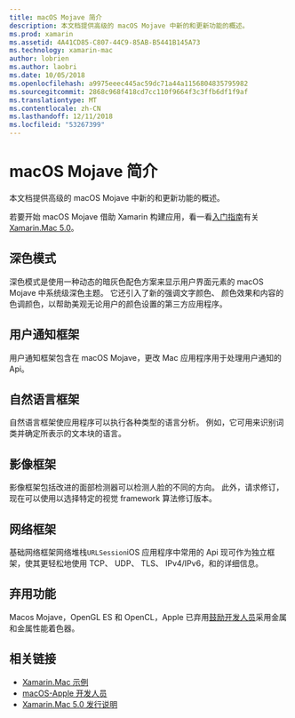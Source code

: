 ```yaml
---
title: macOS Mojave 简介
description: 本文档提供高级的 macOS Mojave 中新的和更新功能的概述。
ms.prod: xamarin
ms.assetid: 4A41CD85-C807-44C9-85AB-B5441B145A73
ms.technology: xamarin-mac
author: lobrien
ms.author: laobri
ms.date: 10/05/2018
ms.openlocfilehash: a9975eeec445ac59dc71a44a1156804835795982
ms.sourcegitcommit: 2868c968f418cd7cc110f9664f3c3ffb6df1f9af
ms.translationtype: MT
ms.contentlocale: zh-CN
ms.lasthandoff: 12/11/2018
ms.locfileid: "53267399"
---
```

# <a name="introduction-to-macos-mojave"></a>macOS Mojave 简介

本文档提供高级的 macOS Mojave 中新的和更新功能的概述。

若要开始 macOS Mojave 借助 Xamarin 构建应用，看一看[入门指南](~/mac/platform/introduction-to-macos-mojave/get-started.md)有关[Xamarin.Mac 5.0](https://developer.xamarin.com/releases/mac/xamarin.mac_5/xamarin.mac_5.0/)。

## <a name="dark-mode"></a>深色模式

深色模式是使用一种动态的暗灰色配色方案来显示用户界面元素的 macOS Mojave 中系统级深色主题。 它还引入了新的强调文字颜色、 颜色效果和内容的色调颜色，以帮助美观无论用户的颜色设置的第三方应用程序。

## <a name="user-notifications-framework"></a>用户通知框架

用户通知框架包含在 macOS Mojave，更改 Mac 应用程序用于处理用户通知的 Api。

## <a name="natural-language-framework"></a>自然语言框架

自然语言框架使应用程序可以执行各种类型的语言分析。 例如，它可用来识别词类并确定所表示的文本块的语言。

## <a name="vision-framework"></a>影像框架

影像框架包括改进的面部检测器可以检测人脸的不同的方向。 此外，请求修订，现在可以使用以选择特定的视觉 framework 算法修订版本。

## <a name="network-framework"></a>网络框架

基础网络框架网络堆栈`URLSession`iOS 应用程序中常用的 Api 现可作为独立框架，使其更轻松地使用 TCP、 UDP、 TLS、 IPv4/IPv6，和的详细信息。

## <a name="deprecations"></a>弃用功能

Macos Mojave，OpenGL ES 和 OpenCL，Apple 已弃用[鼓励开发人员](https://developer.apple.com/macos/whats-new/)采用金属和金属性能着色器。

## <a name="related-links"></a>相关链接

- [Xamarin.Mac 示例](https://developer.xamarin.com/samples/mac/)
- [macOS-Apple 开发人员](https://developer.apple.com/macos/)
- [Xamarin.Mac 5.0 发行说明](https://docs.microsoft.com/xamarin/mac/release-notes/5/5.0/)
